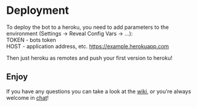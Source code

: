 # Deployment

To deploy the bot to a heroku, you need to add parameters to the environment (Settings -> Reveal Config Vars -> ...): \
TOKEN - bots token\
HOST - application address, etc. https://example.herokuapp.com

Then just heroku as remotes and push your first version to heroku!

## Enjoy

If you have any questions you can take a look at the [wiki](https://github.com/vendelieu/telegram-bot/wiki), or you're
always welcome in [chat](https://t.me/vennyTgBot)!